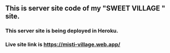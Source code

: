 ## This is server site code of my "SWEET VILLAGE " site.
### This server site is being deployed in Heroku.
### Live site link is https://misti-village.web.app/
